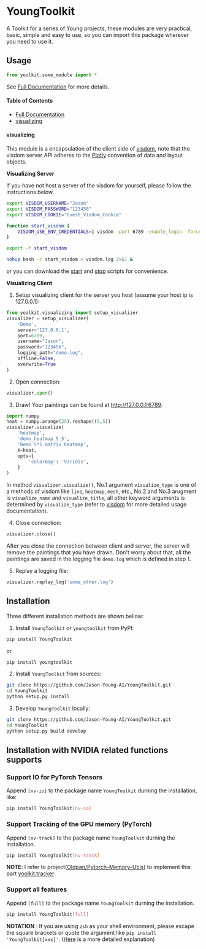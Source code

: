 # YoungToolkit
A Toolkit for a series of Young projects, these modules are very practical, basic, simple and easy to use, so you can import this package wherever you need to use it.

## Usage

``` python
from yoolkit.some_module import *
```

See [Full Documentation](https://jason-young.me/YoungToolkit/) for more details.

#### Table of Contents

* [Full Documentation](https://jason-young.me/YoungToolkit/)
* [visualizing](#visualizing)

#### visualizing
This module is a encapsulation of the client side of [visdom](https://github.com/facebookresearch/visdom), note that the visdom server API adheres to the [Plotly](https://plot.ly) convention of data and layout objects.

**Visualizing Server**

If you have not host a server of the visdom for yourself, please follow the instructions below.
```bash
export VISDOM_USERNAME="Jason"
export VISDOM_PASSWORD="123456"
export VISDOM_COOKIE="Guest_Visdom_Cookie"

function start_visdom {
    VISDOM_USE_ENV_CREDENTIALS=1 visdom -port 6789 -enable_login -force_new_cookie;
}

export -f start_visdom

nohup bash -c start_visdom > visdom.log 2>&1 &
```
or you can download the [start](https://github.com/Jason-Young-AI/YoungToolkit/blob/main/scripts/startv.sh) and [stop](https://github.com/Jason-Young-AI/YoungToolkit/blob/main/scripts/stopv.sh) scripts for convenience.

**Visualizing Client**

1. Setup visualizing client for the server you host (assume your host ip is 127.0.0.1):
```python
from yoolkit.visualizing import setup_visualizer
visualizer = setup_visualizer(
    'Demo',
    server='127.0.0.1',
    port=6789,
    username="Jason",
    password="123456",
    logging_path="demo.log",
    offline=False,
    overwrite=True
)
```

2. Open connection:
```python
visualizer.open()
```

3. Draw! Your paintings can be found at http://127.0.0.1:6789.
```python
import numpy
heat = numpy.arange(25).reshape((5,5))
visualizer.visualize(
    'heatmap',
    'demo_heatmap_5_5',
    'Demo 5*5 matrix heatmap',
    X=heat,
    opts={
        'colormap': 'Viridis',
    }
)
```
In method `visualizer.visualize()`, No.1 argument `visualize_type` is one of a methods of visdom like `line`, `heatmap`, `mesh`, etc., No.2 and No.3 arugment is `visualize_name` and `visualize_title`, all other keyword arguments is determined by `visualize_type` (refer to [visdom](https://github.com/facebookresearch/visdom) for more detailed usage documentation).

4. Close connection:
```python
visualizer.close()
```
After you close the connection between client and server, the server will remove the paintings that you have drawn.
Don't worry about that, all the paintings are saved in the logging file `demo.log` which is defined in step 1.

5. Replay a logging file:
```python
visualizer.replay_log('some_other.log')
```

## Installation
Three different installation methods are shown bellow:

1. Install `YoungToolkit` or `youngtoolkit` from PyPI:
``` bash
pip install YoungToolkit
```
or
``` bash
pip install youngtoolkit
```

2. Install `YoungToolkit` from sources:
```bash
git clone https://github.com/Jason-Young-AI/YoungToolkit.git
cd YoungToolkit
python setup.py install
```

3. Develop `YoungToolkit` locally:
```bash
git clone https://github.com/Jason-Young-AI/YoungToolkit.git
cd YoungToolkit
python setup.py build develop
```

## Installation with NVIDIA related functions supports

### Support IO for PyTorch Tensors

Append `[nv-io]` to the package name `YoungToolkit` durning the installation, like:
``` bash
pip install YoungToolkit[nv-io]
```

### Support Tracking of the GPU memory (PyTorch)

Append `[nv-track]` to the package name `YoungToolkit` durning the installation.
``` bash
pip install YoungToolkit[nv-track]
```
**NOTE**: I refer to project([Oldpan/Pytorch-Memory-Utils](https://github.com/Oldpan/Pytorch-Memory-Utils)) to implement this part [yoolkit.tracker](https://github.com/Jason-Young-AI/YoungToolkit/blob/main/yoolkit/tracker.py) 

### Support all features

Append `[full]` to the package name `YoungToolkit` durning the installation.
``` bash
pip install YoungToolkit[full]
```

**NOTATION** : If you are using `zsh` as your shell environment, please escape the square brackets or quote the argument like `pip install 'YoungToolkit[xxx]'`. ([Here](https://stackoverflow.com/a/30539963/5996506) is a more detailed explanation)
